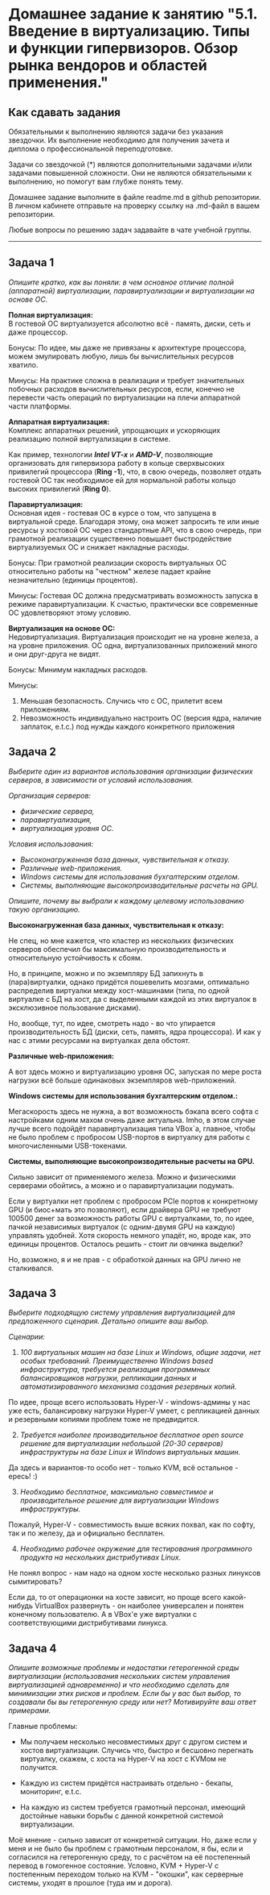 # Домашнее задание к занятию "5.1. Введение в виртуализацию. Типы и функции гипервизоров. Обзор рынка вендоров и областей применения."


## Как сдавать задания

Обязательными к выполнению являются задачи без указания звездочки. Их выполнение необходимо для получения зачета и диплома о профессиональной переподготовке.

Задачи со звездочкой (*) являются дополнительными задачами и/или задачами повышенной сложности. Они не являются обязательными к выполнению, но помогут вам глубже понять тему.

Домашнее задание выполните в файле readme.md в github репозитории. В личном кабинете отправьте на проверку ссылку на .md-файл в вашем репозитории.

Любые вопросы по решению задач задавайте в чате учебной группы.

---

## Задача 1

*Опишите кратко, как вы поняли: в чем основное отличие полной (аппаратной) виртуализации, паравиртуализации и виртуализации на основе ОС.*

**Полная виртуализация:**  
В гостевой ОС виртуализуется абсолютно всё - память, диски, сеть и даже процессор.  

Бонусы: По идее, мы даже не привязаны к архитектуре процессора, можем эмулировать любую, лишь бы вычислительных ресурсов хватило.  

Минусы: На практике сложна в реализации и требует значительных побочных расходов вычислительных ресурсов, если, конечно не перевести часть операций по виртуализации на плечи аппаратной части платформы.

**Аппаратная виртуализация:**  
Комплекс аппаратных решений, упрощающих и ускоряющих реализацию полной виртуализации в системе.

Как пример, технологии ***Intel VT-x*** и ***AMD-V***, позволяющие организовать для гипервизора работу в кольце сверхвысоких привилегий процессора (**Ring -1**), что, в свою очередь, позволяет отдать гостевой ОС так необходимое ей для нормальной работы кольцо высоких привилегий (**Ring 0**).

**Паравиртуализация:**  
Основная идея - гостевая ОС в курсе о том, что запущена в виртуальной среде. Благодаря этому, она может запросить те или иные ресурсы у хостовой ОС через стандартные API, что в свою очередь, при грамотной реализации существенно повышает быстродействие виртуализуемых ОС и снижает накладные расходы.

Бонусы: При грамотной реализации скорость виртуальных ОС относительно работы на "честном" железе падает крайне незначительно (единицы процентов).

Минусы: Гостевая ОС должна предусматривать возможность запуска в режиме паравиртуализации. К счастью, практически все современные ОС удовлетворяют этому условию.

**Виртуализация на основе ОС:**  
Недовиртуализация. Виртуализация происходит не на уровне железа, а на уровне приложения. ОС одна, виртуализованных приложений много и они друг-друга не видят.

Бонусы: Минимум накладных расходов.

Минусы:  
1. Меньшая безопасность. Случись что с ОС, прилетит всем приложениям.
2. Невозможность индивидуально настроить ОС (версия ядра, наличие заплаток, e.t.c.) под нужды каждого конкретного приложения

## Задача 2

*Выберите один из вариантов использования организации физических серверов, в зависимости от условий использования.*

*Организация серверов:*
- *физические сервера,*
- *паравиртуализация,*
- *виртуализация уровня ОС.*

*Условия использования:*
- *Высоконагруженная база данных, чувствительная к отказу.*
- *Различные web-приложения.*
- *Windows системы для использования бухгалтерским отделом.*
- *Системы, выполняющие высокопроизводительные расчеты на GPU.*

*Опишите, почему вы выбрали к каждому целевому использованию такую организацию.*

**Высоконагруженная база данных, чувствительная к отказу:** 

Не спец, но мне кажется, что кластер из нескольких физических серверов обеспечил бы максимальную производительность и относительную устойчивость к сбоям.  

Но, в принципе, можно и по экземпляру БД запихнуть в (пара)виртуалки, однако придётся пошевелить мозгами, оптимально распределив виртуалки между хост-машинами (типа, по одной виртуалке с БД на хост, да с выделенными каждой из этих виртуалок в эксклюзивное пользование дисками).  

Но, вообще, тут, по идее, смотреть надо - во что упирается производительность БД (диски, сеть, память, ядра процессора). И как у нас с этими ресурсами на виртуалках дела обстоят.

**Различные web-приложения:**

А вот здесь можно и виртуализацию уровня ОС, запуская по мере роста нагрузки всё больше одинаковых экземпляров web-приложений.

**Windows системы для использования бухгалтерским отделом.:**  

Мегаскорость здесь не нужна, а вот возможность бэкапа всего софта с настройками одним махом очень даже актуальна. Imho, в этом случае лучше всего подойдёт паравиртуализация типа VBox`а, главное, чтобы не было проблем с пробросом USB-портов в виртуалку для работы с многочисленными USB-токенами.

**Системы, выполняющие высокопроизводительные расчеты на GPU.**  

Сильно зависит от применяемого железа. Можно и физическими серверами обойтись, а можно и о паравиртуализации подумать. 

Если у виртуалки нет проблем с пробросом PCIe портов к конкретному GPU (и биос+мать это позволяют), если драйвера GPU не требуют 100500 денег за возможность работы GPU с виртуалками, то, по идее, пачкой независимых виртуалок (с одним-двумя GPU на каждую) управлять удобней. Хотя скорость немного упадёт, но, вроде как, это единицы процентов. Осталось решить - стоит ли овчинка выделки?

Но, возможно, я и не прав - с обработкой данных на GPU лично не сталкивался.

## Задача 3

*Выберите подходящую систему управления виртуализацией для предложенного сценария. Детально опишите ваш выбор.*

*Сценарии:*

1. *100 виртуальных машин на базе Linux и Windows, общие задачи, нет особых требований. Преимущественно Windows based инфраструктура, требуется реализация программных балансировщиков нагрузки, репликации данных и автоматизированного механизма создания резервных копий.*

По идее, проще всего использовать Hyper-V - windows-админы у нас уже есть, балансировку нагрузки Hyper-V умеет, с репликацией данных и резервными копиями проблем тоже не предвидится.

2. *Требуется наиболее производительное бесплатное open source решение для виртуализации небольшой (20-30 серверов) инфраструктуры на базе Linux и Windows виртуальных машин.*

Да здесь и вариантов-то особо нет - только KVM, всё остальное - ересь! :)

3. *Необходимо бесплатное, максимально совместимое и производительное решение для виртуализации Windows инфраструктуры.*

Пожалуй, Hyper-V - совместимость выше всяких похвал, как по софту, так и по железу, да и официально бесплатен.

4. *Необходимо рабочее окружение для тестирования программного продукта на нескольких дистрибутивах Linux.*

Не понял вопрос - нам надо на одном хосте несколько разных линуксов сымитировать? 

Если да, то от операционки на хосте зависит, но проще всего какой-нибудь VirtualBox развернуть - он наиболее универсален и понятен конечному пользователю. А в VBox'е уже виртуалки с соответствующими дистрибутивами линукса.

## Задача 4

*Опишите возможные проблемы и недостатки гетерогенной среды виртуализации (использования нескольких систем управления виртуализацией одновременно) и что необходимо сделать для минимизации этих рисков и проблем. Если бы у вас был выбор, то создавали бы вы гетерогенную среду или нет? Мотивируйте ваш ответ примерами.*

Главные проблемы:  
+ Мы получаем несколько несовместимых друг с другом систем и хостов виртуализации. Случись что, быстро и бесшовно перегнать виртуалку, скажем, с хоста на Hyper-V на хост с KVMом не получится.

+ Каждую из систем придётся настраивать отдельно - бекапы, мониторинг, e.t.c.

+ На каждую из систем требуется грамотный персонал, имеющий достойные навыки борьбы с данной конкретной системой виртуализации.

Моё мнение - сильно зависит от конкретной ситуации.  Но, даже если у меня и не было бы проблем с грамотным персоналом, я бы, если и согласился на гетерогенную среду, то с расчётом на её постепенный перевод в гомогенное состояние. Условно, KVM + Hyper-V с постепенным переходом только на KVM - "окошки", как серверные системы, уходят в прошлое (туда им и дорога).

